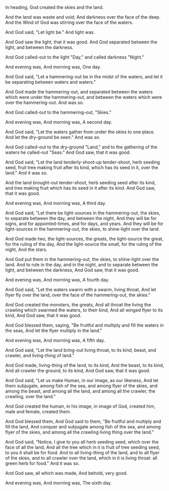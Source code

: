 In heading, God created the skies and the land.

And the land was waste and void; 
And darkness over the face of the deep.
And the Wind of God was stirring over the face of the waters.

And God said, "Let light be."
And light was.

And God saw the light, that it was good. 
And God separated between the light, and between the darkness.

And God called-out to the light "Day,"
and called darkness "Night."

And evening was, 
And morning was, 
One day.

And God said, "Let a hammering-out be in the midst of the waters,
and let it be separating between waters and waters."

And God made the hammering-out, 
and separated between the waters which were under the hammering-out, and between the waters which were over the hammering-out. 
And was so.

And God called-out to the hammering-out, "Skies."

And evening was, 
And morning was, 
A second day.

And God said, "Let the waters gather from under the skies to one place. And let the dry-ground be seen."
And was so.

And God called-out to the dry-ground "Land,"
and to the gathering of the waters he called-out "Seas."
And God saw, that it was good.

And God said, "Let the land tenderly-shoot-up tender-shoot, herb seeding seed, fruit tree making fruit after its kind, which has its seed in it, over the land." 
And it was so.

And the land brought-out tender-shoot, herb seeding seed after its kind, and tree making fruit which has its seed in it after its kind. 
And God saw, that it was good.

And evening was, 
And morning was, 
A third day.

And God said, "Let there be light-sources in the hammering-out, the skies, to separate between the day, and between the night, 
And they will be for signs, and for appointed-times, and for days, and years.
And they will be for light-sources in the hammering-out, the skies, to shine-light over the land.

And God made two, the light-sources, the greats, 
the light-source the great, for the ruling of the day, 
And the light-source the small, for the ruling of the night, 
And the stars.

And God put them in the hammering-out, the skies, to shine-light over the land.
And to rule in the day, and in the night, 
and to separate between the light, and between the darkness, 
And God saw, that it was good.

And evening was, 
And morning was, 
A fourth day.

And God said, "Let the waters swarm with a swarm, living throat, 
And let flyer fly over the land, over the face of the hammering-out, the skies."

And God created the monsters, the greats, 
And all throat the living the crawling which swarmed the waters, to their kind, 
And all winged flyer to its kind, 
And God saw, that it was good.

And God blessed them, saying, "Be fruitful and multiply and fill the waters in the seas, 
And let the flyer multiply in the land."

And evening was, 
And morning was, 
A fifth day.

And God said, "Let the land bring-out living throat, to its kind, beast, and crawler, and living-thing of land."

And God made, living-thing of the land, to its kind, 
And the beast, to its kind, 
And all crawler the ground, to its kind, 
And God saw, that it was good.

And God said, "Let us make Human, in our image, as our likeness, 
And let them subjugate, among fish of the sea, and among flyer of the skies, and among the beast, and among all the land, and among all the crawler, the crawling, over the land."

And God created the human, in his image,
in image of God, created him, 
male and female, created them.

And God blessed them, 
And God said to them, "Be fruitful and multiply and fill the land, 
And conquer and subjugate among fish of the sea, and among flyer of the skies, and among all the crawling living thing over the land."

And God said, "Notice, I give to you all herb seeding seed, which over the face of all the land, 
And all the tree which in it is fruit of tree seeding seed, to you it shall be for food.
And to all living-thing of the land, and to all flyer of the skies, and to all crawler over the land, which in it is living throat: all green herb for food." 
And it was so.

And God saw, all which was made, 
And behold, very good.

And evening was, 
And morning was, 
The sixth day.
